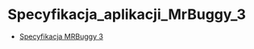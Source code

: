 # Specyfikacja_aplikacji_MrBuggy_3
* [Specyfikacja MRBuggy 3](https://drive.google.com/drive/folders/1JQKljsoD4ajxkSRVarPjrl55-BHoQfqf/)

